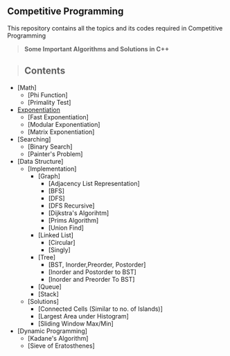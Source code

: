## Competitive Programming
 This repository contains all the topics and its codes required in Competitive Programming
 
 >  __Some Important Algorithms and Solutions in C++__
 
 > ## Contents
 * [Math]
   * [Phi Function]
   * [Primality Test]
 * [Exponentiation](https://github.com/ravi-poddar/Competitive-Programming/tree/master/Exponentiation)
   * [Fast Exponentiation]
   * [Modular Exponentiation]
   * [Matrix Exponentiation]
 * [Searching]
   * [Binary Search]
   * [Painter's Problem]
 * [Data Structure]
   * [Implementation]
     * [Graph]
       * [Adjacency List Representation]
       * [BFS]
       * [DFS]
       * [DFS Recursive]
       * [Dijkstra's Algorihtm]
       * [Prims Algorithm]
       * [Union Find]
     * [Linked List]
       * [Circular]
       * [Singly]
     * [Tree]
       * [BST, Inorder,Preorder, Postorder]
       * [Inorder and Postorder to BST]
       * [Inorder and Preorder To BST]
     * [Queue]
     * [Stack]
   * [Solutions]
     * [Connected Cells (Similar to no. of Islands)]
     * [Largest Area under Histogram]
     * [Sliding Window Max/Min]
 * [Dynamic Programming]
   * [Kadane's Algorithm]
   * [Sieve of Eratosthenes]
 
   
